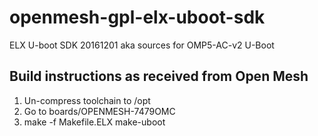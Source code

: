 # openmesh-gpl-elx-uboot-sdk
ELX U-boot SDK 20161201 aka sources for OMP5-AC-v2 U-Boot

## Build instructions as received from Open Mesh
1. Un-compress  toolchain to /opt                                                                                                                                                                                                                                                                                                                                                                                          
2. Go to boards/OPENMESH-7479OMC                                                                                                                                                                                                                                                                                                                                                                                               
3. make -f Makefile.ELX make-uboot
